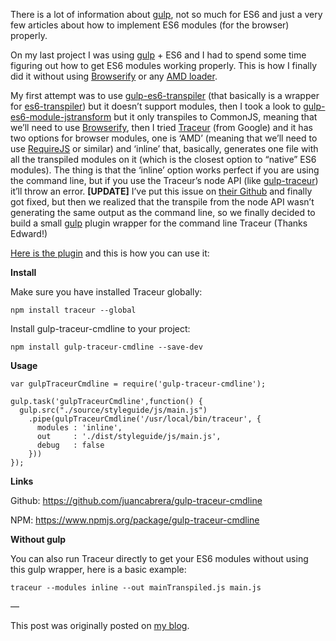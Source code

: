 <!--
layout: post
title: Using ES6 modules in the browser with gulp
date: 2014-12-02T17:14:37.232Z
comments: true
published: true
keywords: JavaScript, ES6, modules, Traceur, gulp
description: How to use ES6 modules in the browser using Traceur and gulp
categories: modules, tutorial
authorName: Juan Cabrera
authorLink: http://juan.me
-->
<!--more-->
There is a lot of information about [gulp](http://gulpjs.com/), not so much for ES6 and just a very few articles about how to implement ES6 modules (for the browser) properly. 

On my last project I was using [gulp](http://gulpjs.com/) + ES6 and I had to spend some time figuring out how to get ES6 modules working properly. This is how I finally did it without using [Browserify](http://browserify.org/) or any [AMD loader](http://requirejs.org/).

My first attempt was to use [gulp-es6-transpiler](https://www.npmjs.org/package/gulp-es6-transpiler) (that basically is a wrapper for [es6-transpiler](https://www.npmjs.org/package/es6-transpiler)) but it doesn’t support modules, then I took a look to [gulp-es6-module-jstransform](https://www.npmjs.org/package/gulp-es6-module-jstransform) but it only transpiles to CommonJS, meaning that we’ll need to use [Browserify](http://browserify.org/), then I tried [Traceur](https://github.com/google/traceur-compiler) (from Google) and it has two options for browser modules, one is ‘AMD’ (meaning that we’ll need to use [RequireJS](http://requirejs.org/) or similar) and ‘inline’ that, basically, generates one file with all the transpiled modules on it (which is the closest option to “native” ES6 modules).
The thing is that the ‘inline’ option works perfect if you are using the command line, but if you use the Traceur’s node API (like [gulp-traceur](https://www.npmjs.org/package/gulp-traceur)) it’ll throw an error. **[UPDATE]** I’ve put this issue on [their Github](https://github.com/google/traceur-compiler/issues/1282) and finally got fixed, but then we realized that the transpile from the node API wasn’t generating the same output as the command line, so we finally decided to build a small [gulp](http://gulpjs.com/) plugin wrapper for the command line Traceur (Thanks Edward!)

[Here is the plugin](https://www.npmjs.org/package/gulp-traceur-cmdline) and this is how you can use it:

**Install**

Make sure you have installed Traceur globally:
```
npm install traceur --global
```
Install gulp-traceur-cmdline to your project:
```
npm install gulp-traceur-cmdline --save-dev
```
**Usage**
```
var gulpTraceurCmdline = require('gulp-traceur-cmdline');

gulp.task('gulpTraceurCmdline',function() {
  gulp.src("./source/styleguide/js/main.js")
    .pipe(gulpTraceurCmdline('/usr/local/bin/traceur', {
      modules : 'inline',
      out     : './dist/styleguide/js/main.js',
      debug   : false
    }))
}); 
```
**Links**


Github: https://github.com/juancabrera/gulp-traceur-cmdline

NPM: https://www.npmjs.org/package/gulp-traceur-cmdline

**Without gulp**

You can also run Traceur directly to get your ES6 modules without using this gulp wrapper, here is a basic example:
```
traceur --modules inline --out mainTranspiled.js main.js
```
—

This post was originally posted on [my blog](http://code.juan.me/using-es6-modules-in-the-browser/).